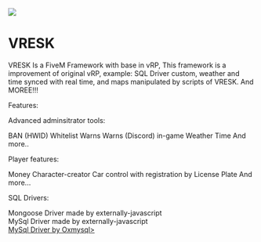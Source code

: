 <img src="https://cdn.discordapp.com/attachments/1057833907573248071/1086798613394509884/New_Project.png">

# VRESK
VRESK Is a FiveM Framework with base in vRP, This framework is a improvement of original vRP, example: SQL Driver custom, weather and time synced with real time, and maps manipulated by scripts of VRESK. And MOREE!!!

Features:

Advanced adminsitrator tools:

BAN (HWID)
Whitelist
Warns
Warns (Discord) in-game
Weather
Time
And more..

Player features: 

Money 
Character-creator
Car control with registration by License Plate
And more...

SQL Drivers:

Mongoose Driver made by externally-javascript <br>
MySql Driver made by externally-javascript <br>
<a href="https://github.com/overextended/oxmysql">MySql Driver by Oxmysql></a>
